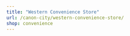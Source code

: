 ```yaml
---
title: "Western Convenience Store"
url: /canon-city/western-convenience-store/
shop: convenience
---
```

